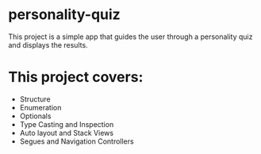 # personality-quiz
This project is a simple app that guides the user through a personality quiz and displays the results.


# This project covers:

* Structure
* Enumeration
* Optionals
* Type Casting and Inspection
* Auto layout and Stack Views
* Segues and Navigation Controllers


